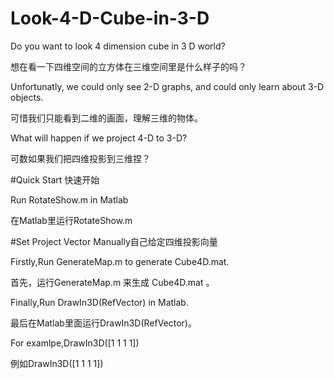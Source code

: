 # Look-4-D-Cube-in-3-D

Do you want to look 4 dimension cube in 3 D world?

想在看一下四维空间的立方体在三维空间里是什么样子的吗？

Unfortunatly, we could only see 2-D graphs, and could only learn about 3-D objects.

可惜我们只能看到二维的画面，理解三维的物体。

What will happen if we project 4-D to 3-D?

可数如果我们把四维投影到三维捏？

#Quick Start 快速开始

Run RotateShow.m in Matlab

在Matlab里运行RotateShow.m 

#Set Project Vector Manually自己给定四维投影向量

Firstly,Run GenerateMap.m to generate Cube4D.mat.

首先，运行GenerateMap.m 来生成 Cube4D.mat 。

Finally,Run DrawIn3D(RefVector) in Matlab.

最后在Matlab里面运行DrawIn3D(RefVector)。

For examlpe,DrawIn3D([1 1 1 1])

例如DrawIn3D([1 1 1 1])
